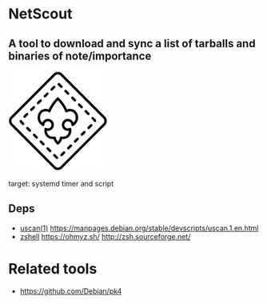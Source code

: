 # NetScout

## A tool to download and sync a list of tarballs and binaries of note/importance

<img alt="Scouting symbol" src="noun_scouting_2177831_cropped.png" height="200">

target: systemd timer and script


## Deps 

 - [uscan(1)](apt://devscripts/) https://manpages.debian.org/stable/devscripts/uscan.1.en.html
 - [zshell](apt://zsh) https://ohmyz.sh/ http://zsh.sourceforge.net/



# Related tools

 - https://github.com/Debian/pk4

